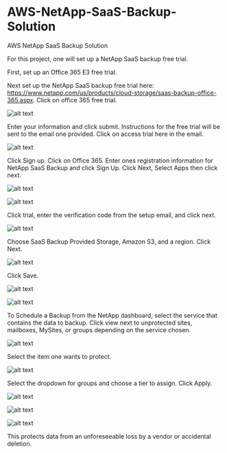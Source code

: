 # AWS-NetApp-SaaS-Backup-Solution
AWS NetApp SaaS Backup Solution

For this project, one will set up a NetApp SaaS backup free trial. 

First, set up an Office 365 E3 free trial.

Next set up the NetApp SaaS backup free trial here: https://www.netapp.com/us/products/cloud-storage/saas-backup-office-365.aspx. Click on office 365 free trial. 

![alt text](https://github.com/doyle199/AWS-NetApp-SaaS-Backup-Solution/blob/master/NetApp_Free_Trial.png)

Enter your information and click submit. Instructions for the free trial will be sent to the email one provided.
Click on access trial here in the email.

![alt text](https://github.com/doyle199/AWS-NetApp-SaaS-Backup-Solution/blob/master/NetApp_Free_Trail_Email.png)

Click Sign up. Click on Office 365. Enter ones registration information for NetApp SaaS Backup and click Sign Up. Click Next, Select Apps then click next.

![alt text](https://github.com/doyle199/AWS-NetApp-SaaS-Backup-Solution/blob/master/NetApp_Service.png)

![alt text](https://github.com/doyle199/AWS-NetApp-SaaS-Backup-Solution/blob/master/NetApp_Add_Account.png)

Click trial, enter the verification code from the setup email, and click next.

![alt text](https://github.com/doyle199/AWS-NetApp-SaaS-Backup-Solution/blob/master/NetApp_Services_Offering.png)

Choose SaaS Backup Provided Storage, Amazon S3, and a region. Click Next.

![alt text](https://github.com/doyle199/AWS-NetApp-SaaS-Backup-Solution/blob/master/NetApp_Sub.png)

Click Save.

![alt text](https://github.com/doyle199/AWS-NetApp-SaaS-Backup-Solution/blob/master/NetApp_Backup%20Destination.png)

![alt text](https://github.com/doyle199/AWS-NetApp-SaaS-Backup-Solution/blob/master/NetApp_Success_1.png)

To Schedule a Backup from the NetApp dashboard, select the service that contains the data to backup. Click view next to unprotected sites, mailboxes, MySites, or groups depending on the service chosen.

![alt text](https://github.com/doyle199/AWS-NetApp-SaaS-Backup-Solution/blob/master/NetApp_Backup_2.png)

Select the item one wants to protect.

![alt text](https://github.com/doyle199/AWS-NetApp-SaaS-Backup-Solution/blob/master/Item.png)

Select the dropdown for groups and choose a tier to assign. Click Apply.

![alt text](https://github.com/doyle199/AWS-NetApp-SaaS-Backup-Solution/blob/master/Apply_1.png)

![alt text](https://github.com/doyle199/AWS-NetApp-SaaS-Backup-Solution/blob/master/Apply_2.png)

![alt text](https://github.com/doyle199/AWS-NetApp-SaaS-Backup-Solution/blob/master/Apply_3.png)

This protects data from an unforeseeable loss by a vendor or accidental deletion.
